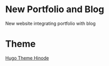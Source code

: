 # New Portfolio and Blog
New website integrating portfolio with blog

# Theme
[Hugo Theme Hinode](https://github.com/gethinode/hinode)